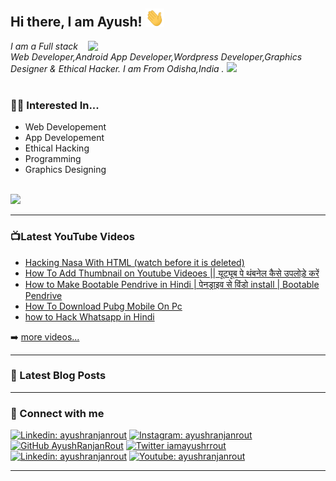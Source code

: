 <h2> Hi there, I am Ayush! <img src="https://raw.githubusercontent.com/ABSphreak/ABSphreak/master/gifs/Hi.gif" width="30px" style="max-width:100%;"> </h2>
<img align='right' src="https://github-readme-stats.vercel.app/api?username=AyushRanjanRout&show_icons=true&theme=radical" width="380">
<p><em> I am a Full stack Web Developer,Android App Developer,Wordpress Developer,Graphics Designer & Ethical Hacker. I am From Odisha,India .  <img src="https://media.giphy.com/media/WUlplcMpOCEmTGBtBW/giphy.gif" width="30"><br><br>
</em></p>

### 👨‍💻 Interested In...
- Web Developement
- App Developement
- Ethical Hacking
- Programming
- Graphics Designing

<br>
<img src="https://github.com/AyushRanjanRout/AyushRanjanRout/blob/main/img.png">
<br>

---

### 📺Latest YouTube Videos

<!-- YOUTUBE:START -->
- [Hacking Nasa With HTML (watch before it is deleted)](https://www.youtube.com/watch?v=PMPIJO8IHgA)
- [How To Add Thumbnail on Youtube Videoes  || यूट्यूब पे थंबनेल कैसे  उपलोड़े करें](https://www.youtube.com/watch?v=5hOg93e8OlE)
- [How to Make Bootable Pendrive in Hindi | पेनड्राइव से विंडो install | Bootable Pendrive](https://www.youtube.com/watch?v=0i8SzJOOwV8)
- [How To Download Pubg Mobile On Pc](https://www.youtube.com/watch?v=hCIFRRV4ohE)
- [how to Hack Whatsapp in Hindi](https://www.youtube.com/watch?v=HasVdK5_njA)
<!-- YOUTUBE:END -->

➡️ [more videos...](https://www.youtube.com/channel/UCDVoyv4BEYQkHC8IVcFUw8A)

---

### 📕 Latest Blog Posts

<!-- BLOG-POST-LIST:START -->
<!-- BLOG-POST-LIST:END -->

---

### 🤝 Connect with me
[![Linkedin: ayushranjanrout](https://img.shields.io/badge/Facebook-1877F2?style=for-the-badge&logo=facebook&logoColor=white)](https://www.facebook.com/theayushranjanrout/)
[![Instagram: ayushranjanrout](https://img.shields.io/badge/instagram-%23E4405F.svg?&style=for-the-badge&logo=instagram&logoColor=white)](https://www.instagram.com/ayushranjan_rout/)
[![GitHub AyushRanjanRout](https://img.shields.io/badge/github-%23000000.svg?&style=for-the-badge&logo=github)](https://github.com/AyushRanjanRout)
[![Twitter iamayushrrout](https://img.shields.io/badge/twitter-%231DA1F2.svg?&style=for-the-badge&logo=twitter&logoColor=white)](https://twitter.com/iamayushrrout)
[![Linkedin: ayushranjanrout](https://img.shields.io/badge/LinkedIn-0077B5?style=for-the-badge&logo=linkedin&logoColor=white)](https://www.linkedin.com/in/ayush-ranjan-rout/)
[![Youtube: ayushranjanrout](https://img.shields.io/badge/YouTube-FF0000?style=for-the-badge&logo=youtube&logoColor=white)](https://www.youtube.com/channel/UCDVoyv4BEYQkHC8IVcFUw8A)





---
